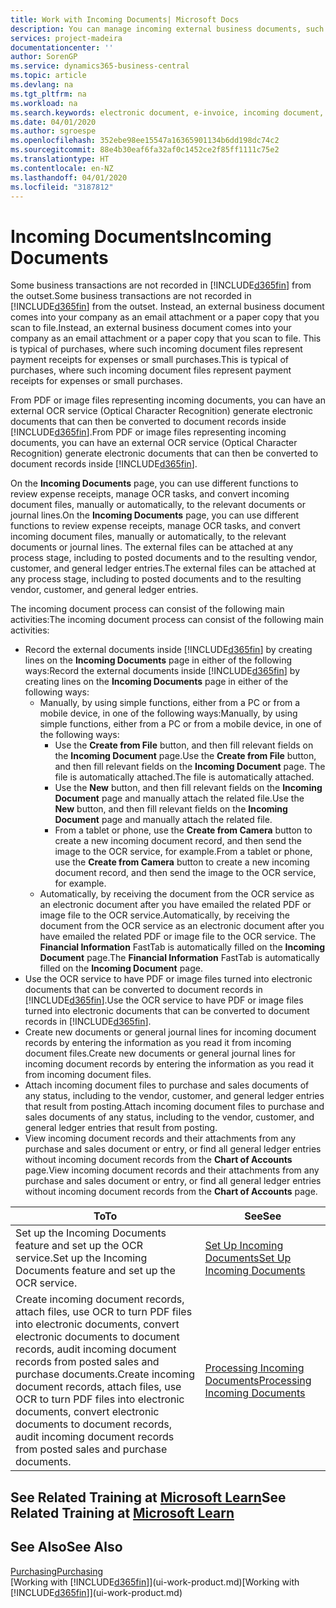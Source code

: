 ```yaml
---
title: Work with Incoming Documents| Microsoft Docs
description: You can manage incoming external business documents, such as payment receipts or PDFs, manage OCR tasks, and convert files to electronic documents and records.
services: project-madeira
documentationcenter: ''
author: SorenGP
ms.service: dynamics365-business-central
ms.topic: article
ms.devlang: na
ms.tgt_pltfrm: na
ms.workload: na
ms.search.keywords: electronic document, e-invoice, incoming document, OCR, ecommerce, document exchange, import invoice
ms.date: 04/01/2020
ms.author: sgroespe
ms.openlocfilehash: 352ebe98ee15547a16365901134b6dd198dc74c2
ms.sourcegitcommit: 88e4b30eaf6fa32af0c1452ce2f85ff1111c75e2
ms.translationtype: HT
ms.contentlocale: en-NZ
ms.lasthandoff: 04/01/2020
ms.locfileid: "3187812"
---
```

# <a name="incoming-documents"></a><span data-ttu-id="8af56-103">Incoming Documents</span><span class="sxs-lookup"><span data-stu-id="8af56-103">Incoming Documents</span></span>
<span data-ttu-id="8af56-104">Some business transactions are not recorded in [!INCLUDE[d365fin](includes/d365fin_md.md)] from the outset.</span><span class="sxs-lookup"><span data-stu-id="8af56-104">Some business transactions are not recorded in [!INCLUDE[d365fin](includes/d365fin_md.md)] from the outset.</span></span> <span data-ttu-id="8af56-105">Instead, an external business document comes into your company as an email attachment or a paper copy that you scan to file.</span><span class="sxs-lookup"><span data-stu-id="8af56-105">Instead, an external business document comes into your company as an email attachment or a paper copy that you scan to file.</span></span> <span data-ttu-id="8af56-106">This is typical of purchases, where such incoming document files represent payment receipts for expenses or small purchases.</span><span class="sxs-lookup"><span data-stu-id="8af56-106">This is typical of purchases, where such incoming document files represent payment receipts for expenses or small purchases.</span></span>

<span data-ttu-id="8af56-107">From PDF or image files representing incoming documents, you can have an external OCR service (Optical Character Recognition) generate electronic documents that can then be converted to document records inside [!INCLUDE[d365fin](includes/d365fin_md.md)].</span><span class="sxs-lookup"><span data-stu-id="8af56-107">From PDF or image files representing incoming documents, you can have an external OCR service (Optical Character Recognition) generate electronic documents that can then be converted to document records inside [!INCLUDE[d365fin](includes/d365fin_md.md)].</span></span>

<span data-ttu-id="8af56-108">On the **Incoming Documents** page, you can use different functions to review expense receipts, manage OCR tasks, and convert incoming document files, manually or automatically, to the relevant documents or journal lines.</span><span class="sxs-lookup"><span data-stu-id="8af56-108">On the **Incoming Documents** page, you can use different functions to review expense receipts, manage OCR tasks, and convert incoming document files, manually or automatically, to the relevant documents or journal lines.</span></span> <span data-ttu-id="8af56-109">The external files can be attached at any process stage, including to posted documents and to the resulting vendor, customer, and general ledger entries.</span><span class="sxs-lookup"><span data-stu-id="8af56-109">The external files can be attached at any process stage, including to posted documents and to the resulting vendor, customer, and general ledger entries.</span></span>

<span data-ttu-id="8af56-110">The incoming document process can consist of the following main activities:</span><span class="sxs-lookup"><span data-stu-id="8af56-110">The incoming document process can consist of the following main activities:</span></span>

* <span data-ttu-id="8af56-111">Record the external documents inside [!INCLUDE[d365fin](includes/d365fin_md.md)] by creating lines on the **Incoming Documents** page in either of the following ways:</span><span class="sxs-lookup"><span data-stu-id="8af56-111">Record the external documents inside [!INCLUDE[d365fin](includes/d365fin_md.md)] by creating lines on the **Incoming Documents** page in either of the following ways:</span></span>
  * <span data-ttu-id="8af56-112">Manually, by using simple functions, either from a PC or from a mobile device, in one of the following ways:</span><span class="sxs-lookup"><span data-stu-id="8af56-112">Manually, by using simple functions, either from a PC or from a mobile device, in one of the following ways:</span></span>
    * <span data-ttu-id="8af56-113">Use the **Create from File** button, and then fill relevant fields on the **Incoming Document** page.</span><span class="sxs-lookup"><span data-stu-id="8af56-113">Use the **Create from File** button, and then fill relevant fields on the **Incoming Document** page.</span></span> <span data-ttu-id="8af56-114">The file is automatically attached.</span><span class="sxs-lookup"><span data-stu-id="8af56-114">The file is automatically attached.</span></span>  
    * <span data-ttu-id="8af56-115">Use the **New** button, and then fill relevant fields on the **Incoming Document** page and manually attach the related file.</span><span class="sxs-lookup"><span data-stu-id="8af56-115">Use the **New** button, and then fill relevant fields on the **Incoming Document** page and manually attach the related file.</span></span>
    * <span data-ttu-id="8af56-116">From a tablet or phone, use the **Create from Camera** button to create a new incoming document record, and then send the image to the OCR service, for example.</span><span class="sxs-lookup"><span data-stu-id="8af56-116">From a tablet or phone, use the **Create from Camera** button to create a new incoming document record, and then send the image to the OCR service, for example.</span></span>
  * <span data-ttu-id="8af56-117">Automatically, by receiving the document from the OCR service as an electronic document after you have emailed the related PDF or image file to the OCR service.</span><span class="sxs-lookup"><span data-stu-id="8af56-117">Automatically, by receiving the document from the OCR service as an electronic document after you have emailed the related PDF or image file to the OCR service.</span></span> <span data-ttu-id="8af56-118">The **Financial Information** FastTab is automatically filled on the **Incoming Document** page.</span><span class="sxs-lookup"><span data-stu-id="8af56-118">The **Financial Information** FastTab is automatically filled on the **Incoming Document** page.</span></span>
* <span data-ttu-id="8af56-119">Use the OCR service to have PDF or image files turned into electronic documents that can be converted to document records in [!INCLUDE[d365fin](includes/d365fin_md.md)].</span><span class="sxs-lookup"><span data-stu-id="8af56-119">Use the OCR service to have PDF or image files turned into electronic documents that can be converted to document records in [!INCLUDE[d365fin](includes/d365fin_md.md)].</span></span>
* <span data-ttu-id="8af56-120">Create new documents or general journal lines for incoming document records by entering the information as you read it from incoming document files.</span><span class="sxs-lookup"><span data-stu-id="8af56-120">Create new documents or general journal lines for incoming document records by entering the information as you read it from incoming document files.</span></span>
* <span data-ttu-id="8af56-121">Attach incoming document files to purchase and sales documents of any status, including to the vendor, customer, and general ledger entries that result from posting.</span><span class="sxs-lookup"><span data-stu-id="8af56-121">Attach incoming document files to purchase and sales documents of any status, including to the vendor, customer, and general ledger entries that result from posting.</span></span>
* <span data-ttu-id="8af56-122">View incoming document records and their attachments from any purchase and sales document or entry, or find all general ledger entries without incoming document records from the **Chart of Accounts** page.</span><span class="sxs-lookup"><span data-stu-id="8af56-122">View incoming document records and their attachments from any purchase and sales document or entry, or find all general ledger entries without incoming document records from the **Chart of Accounts** page.</span></span>

| <span data-ttu-id="8af56-123">To</span><span class="sxs-lookup"><span data-stu-id="8af56-123">To</span></span> | <span data-ttu-id="8af56-124">See</span><span class="sxs-lookup"><span data-stu-id="8af56-124">See</span></span> |
| --- | --- |
| <span data-ttu-id="8af56-125">Set up the Incoming Documents feature and set up the OCR service.</span><span class="sxs-lookup"><span data-stu-id="8af56-125">Set up the Incoming Documents feature and set up the OCR service.</span></span> |[<span data-ttu-id="8af56-126">Set Up Incoming Documents</span><span class="sxs-lookup"><span data-stu-id="8af56-126">Set Up Incoming Documents</span></span>](across-how-setup-income-documents.md) |
| <span data-ttu-id="8af56-127">Create incoming document records, attach files, use OCR to turn PDF files into electronic documents, convert electronic documents to document records, audit incoming document records from posted sales and purchase documents.</span><span class="sxs-lookup"><span data-stu-id="8af56-127">Create incoming document records, attach files, use OCR to turn PDF files into electronic documents, convert electronic documents to document records, audit incoming document records from posted sales and purchase documents.</span></span> |[<span data-ttu-id="8af56-128">Processing Incoming Documents</span><span class="sxs-lookup"><span data-stu-id="8af56-128">Processing Incoming Documents</span></span>](across-process-income-documents.md) |

## <a name="see-related-training-at-microsoft-learn"></a><span data-ttu-id="8af56-129">See Related Training at [Microsoft Learn](/learn/modules/incoming-documents-dynamics-365-business-central/index)</span><span class="sxs-lookup"><span data-stu-id="8af56-129">See Related Training at [Microsoft Learn](/learn/modules/incoming-documents-dynamics-365-business-central/index)</span></span>

## <a name="see-also"></a><span data-ttu-id="8af56-130">See Also</span><span class="sxs-lookup"><span data-stu-id="8af56-130">See Also</span></span>
[<span data-ttu-id="8af56-131">Purchasing</span><span class="sxs-lookup"><span data-stu-id="8af56-131">Purchasing</span></span>](purchasing-manage-purchasing.md)  
<span data-ttu-id="8af56-132">[Working with [!INCLUDE[d365fin](includes/d365fin_md.md)]](ui-work-product.md)</span><span class="sxs-lookup"><span data-stu-id="8af56-132">[Working with [!INCLUDE[d365fin](includes/d365fin_md.md)]](ui-work-product.md)</span></span>

